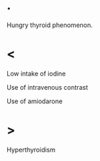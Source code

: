 # .

Hungry thyroid phenomenon.

# <

Low intake of iodine

Use of intravenous contrast

Use of amiodarone

# >

Hyperthyroidism
